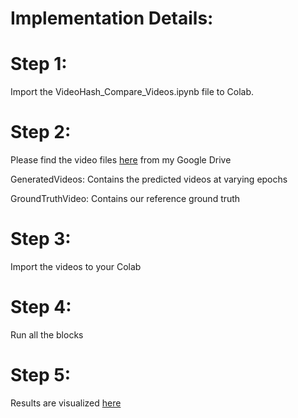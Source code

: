 # Implementation Details: 

# Step 1: 
Import the VideoHash_Compare_Videos.ipynb file to Colab. 

# Step 2: 
Please find the video files [here](https://drive.google.com/drive/folders/1hAZM1hVFT_0RbiWvanlrJcGVoFXcCxP-?usp=share_link) from my Google Drive

GeneratedVideos: Contains the predicted videos at varying epochs 

GroundTruthVideo: Contains our reference ground truth 

# Step 3: 
Import the videos to your Colab 

# Step 4: 
Run all the blocks

# Step 5: 
Results are visualized [here](VideoHash/VideoHash.png)
